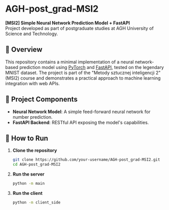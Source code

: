 # AGH-post_grad-MSI2

**[MSI2] Simple Neural Network Prediction Model + FastAPI**  
Project developed as part of postgraduate studies at AGH University of Science and Technology.

## 📌 Overview

This repository contains a minimal implementation of a neural network-based prediction model using [PyTorch](https://pytorch.org/) and [FastAPI](https://fastapi.tiangolo.com/), tested on the legendary MNIST dataset. The project is part of the "Metody sztucznej inteligencji 2" (MSI2) course and demonstrates a practical approach to machine learning integration with web APIs.

## 🧠 Project Components

- **Neural Network Model**: A simple feed-forward neural network for number prediction.
- **FastAPI Backend**: RESTful API exposing the model's capabilities.

## 🚀 How to Run

1. **Clone the repository**
   ```bash
   git clone https://github.com/your-username/AGH-post_grad-MSI2.git
   cd AGH-post_grad-MSI2

2. **Run the server**
   ```bash 
   python -m main
   ```
3. **Run the client**
   ```bash 
   python -m client_side
   ```